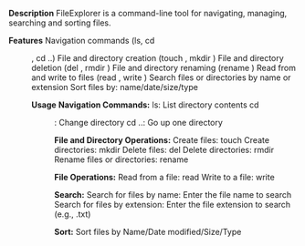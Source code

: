 **Description**
FileExplorer is a command-line tool for navigating, managing, searching and sorting files.

**Features**
  Navigation commands (ls, cd <dir>, cd ..)
  File and directory creation (touch <filename>, mkdir <dirname>)
  File and directory deletion (del <filename>, rmdir <dirname>)
  File and directory renaming (rename <oldname> <newname>)
  Read from and write to files (read <filename>, write <filename>)
  Search files or directories by name or extension
  Sort files by: name/date/size/type
  
**Usage**
  **Navigation Commands:**
  ls: List directory contents
  cd <dir>: Change directory
  cd ..: Go up one directory
  
  **File and Directory Operations:**
  Create files: touch <filename>
  Create directories: mkdir <dirname>
  Delete files: del <filename>
  Delete directories: rmdir <dirname>
  Rename files or directories: rename <oldname> <newname>
  
  **File Operations:**
  Read from a file: read <filename>
  Write to a file: write <filename>
  
  **Search:**
  Search for files by name: Enter the file name to search
  Search for files by extension: Enter the file extension to search (e.g., .txt)

  **Sort:**
  Sort files by Name/Date modified/Size/Type
